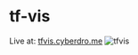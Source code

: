 # tf-vis
Live at: [tfvis.cyberdro.me](https://tfvis.cyberdro.me/)
![tfvis](https://user-images.githubusercontent.com/5377358/142360867-adb31085-d013-47f5-8788-1f0a8c6d3d82.png)
